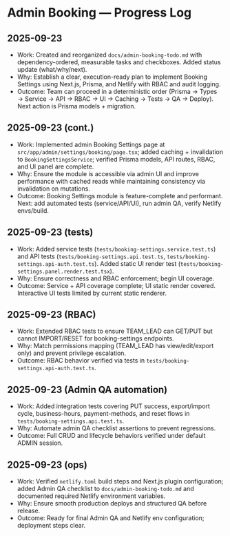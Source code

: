 # Admin Booking — Progress Log

## 2025-09-23
- Work: Created and reorganized `docs/admin-booking-todo.md` with dependency-ordered, measurable tasks and checkboxes. Added status update (what/why/next).
- Why: Establish a clear, execution-ready plan to implement Booking Settings using Next.js, Prisma, and Netlify with RBAC and audit logging.
- Outcome: Team can proceed in a deterministic order (Prisma → Types → Service → API → RBAC → UI → Caching → Tests → QA → Deploy). Next action is Prisma models + migration.

## 2025-09-23 (cont.)
- Work: Implemented admin Booking Settings page at `src/app/admin/settings/booking/page.tsx`; added caching + invalidation to `BookingSettingsService`; verified Prisma models, API routes, RBAC, and UI panel are complete.
- Why: Ensure the module is accessible via admin UI and improve performance with cached reads while maintaining consistency via invalidation on mutations.
- Outcome: Booking Settings module is feature-complete and performant. Next: add automated tests (service/API/UI), run admin QA, verify Netlify envs/build.

## 2025-09-23 (tests)
- Work: Added service tests (`tests/booking-settings.service.test.ts`) and API tests (`tests/booking-settings.api.test.ts`, `tests/booking-settings.api-auth.test.ts`). Added static UI render test (`tests/booking-settings.panel.render.test.tsx`).
- Why: Ensure correctness and RBAC enforcement; begin UI coverage.
- Outcome: Service + API coverage complete; UI static render covered. Interactive UI tests limited by current static renderer.

## 2025-09-23 (RBAC)
- Work: Extended RBAC tests to ensure TEAM_LEAD can GET/PUT but cannot IMPORT/RESET for booking-settings endpoints.
- Why: Match permissions mapping (TEAM_LEAD has view/edit/export only) and prevent privilege escalation.
- Outcome: RBAC behavior verified via tests in `tests/booking-settings.api-auth.test.ts`.

## 2025-09-23 (Admin QA automation)
- Work: Added integration tests covering PUT success, export/import cycle, business-hours, payment-methods, and reset flows in `tests/booking-settings.api.test.ts`.
- Why: Automate admin QA checklist assertions to prevent regressions.
- Outcome: Full CRUD and lifecycle behaviors verified under default ADMIN session.

## 2025-09-23 (ops)
- Work: Verified `netlify.toml` build steps and Next.js plugin configuration; added Admin QA checklist to `docs/admin-booking-todo.md` and documented required Netlify environment variables.
- Why: Ensure smooth production deploys and structured QA before release.
- Outcome: Ready for final Admin QA and Netlify env configuration; deployment steps clear.
